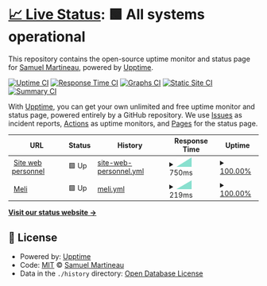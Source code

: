 # [📈 Live Status](https://statut.smartineau.me): <!--live status--> **🟩 All systems operational**

This repository contains the open-source uptime monitor and status page for [Samuel Martineau](https://statut.smartineau.me), powered by [Upptime](https://github.com/upptime/upptime).

[![Uptime CI](https://github.com/Samuel-Martineau/Smartineau.me-Statut/workflows/Uptime%20CI/badge.svg)](https://github.com/Samuel-Martineau/Smartineau.me-Statut/actions?query=workflow%3A%22Uptime+CI%22)
[![Response Time CI](https://github.com/Samuel-Martineau/Smartineau.me-Statut/workflows/Response%20Time%20CI/badge.svg)](https://github.com/Samuel-Martineau/Smartineau.me-Statut/actions?query=workflow%3A%22Response+Time+CI%22)
[![Graphs CI](https://github.com/Samuel-Martineau/Smartineau.me-Statut/workflows/Graphs%20CI/badge.svg)](https://github.com/Samuel-Martineau/Smartineau.me-Statut/actions?query=workflow%3A%22Graphs+CI%22)
[![Static Site CI](https://github.com/Samuel-Martineau/Smartineau.me-Statut/workflows/Static%20Site%20CI/badge.svg)](https://github.com/Samuel-Martineau/Smartineau.me-Statut/actions?query=workflow%3A%22Static+Site+CI%22)
[![Summary CI](https://github.com/Samuel-Martineau/Smartineau.me-Statut/workflows/Summary%20CI/badge.svg)](https://github.com/Samuel-Martineau/Smartineau.me-Statut/actions?query=workflow%3A%22Summary+CI%22)

With [Upptime](https://upptime.js.org), you can get your own unlimited and free uptime monitor and status page, powered entirely by a GitHub repository. We use [Issues](https://github.com/Samuel-Martineau/Smartineau.me-Statut/issues) as incident reports, [Actions](https://github.com/Samuel-Martineau/Smartineau.me-Statut/actions) as uptime monitors, and [Pages](https://statut.smartineau.me) for the status page.

<!--start: status pages-->
<!-- This summary is generated by Upptime (https://github.com/upptime/upptime) -->
<!-- Do not edit this manually, your changes will be overwritten -->
<!-- prettier-ignore -->
| URL | Status | History | Response Time | Uptime |
| --- | ------ | ------- | ------------- | ------ |
| <img alt="" src="https://favicons.githubusercontent.com/smartineau.me" height="13"> [Site web personnel](https://smartineau.me) | 🟩 Up | [site-web-personnel.yml](https://github.com/Samuel-Martineau/Smartineau.me-Statut/commits/HEAD/history/site-web-personnel.yml) | <details><summary><img alt="Response time graph" src="./graphs/site-web-personnel/response-time-week.png" height="20"> 750ms</summary><br><a href="https://statut.smartineau.me/history/site-web-personnel"><img alt="Response time 750" src="https://img.shields.io/endpoint?url=https%3A%2F%2Fraw.githubusercontent.com%2FSamuel-Martineau%2FSmartineau.me-Statut%2FHEAD%2Fapi%2Fsite-web-personnel%2Fresponse-time.json"></a><br><a href="https://statut.smartineau.me/history/site-web-personnel"><img alt="24-hour response time 750" src="https://img.shields.io/endpoint?url=https%3A%2F%2Fraw.githubusercontent.com%2FSamuel-Martineau%2FSmartineau.me-Statut%2FHEAD%2Fapi%2Fsite-web-personnel%2Fresponse-time-day.json"></a><br><a href="https://statut.smartineau.me/history/site-web-personnel"><img alt="7-day response time 750" src="https://img.shields.io/endpoint?url=https%3A%2F%2Fraw.githubusercontent.com%2FSamuel-Martineau%2FSmartineau.me-Statut%2FHEAD%2Fapi%2Fsite-web-personnel%2Fresponse-time-week.json"></a><br><a href="https://statut.smartineau.me/history/site-web-personnel"><img alt="30-day response time 750" src="https://img.shields.io/endpoint?url=https%3A%2F%2Fraw.githubusercontent.com%2FSamuel-Martineau%2FSmartineau.me-Statut%2FHEAD%2Fapi%2Fsite-web-personnel%2Fresponse-time-month.json"></a><br><a href="https://statut.smartineau.me/history/site-web-personnel"><img alt="1-year response time 750" src="https://img.shields.io/endpoint?url=https%3A%2F%2Fraw.githubusercontent.com%2FSamuel-Martineau%2FSmartineau.me-Statut%2FHEAD%2Fapi%2Fsite-web-personnel%2Fresponse-time-year.json"></a></details> | <details><summary><a href="https://statut.smartineau.me/history/site-web-personnel">100.00%</a></summary><a href="https://statut.smartineau.me/history/site-web-personnel"><img alt="All-time uptime 100.00%" src="https://img.shields.io/endpoint?url=https%3A%2F%2Fraw.githubusercontent.com%2FSamuel-Martineau%2FSmartineau.me-Statut%2FHEAD%2Fapi%2Fsite-web-personnel%2Fuptime.json"></a><br><a href="https://statut.smartineau.me/history/site-web-personnel"><img alt="24-hour uptime 100.00%" src="https://img.shields.io/endpoint?url=https%3A%2F%2Fraw.githubusercontent.com%2FSamuel-Martineau%2FSmartineau.me-Statut%2FHEAD%2Fapi%2Fsite-web-personnel%2Fuptime-day.json"></a><br><a href="https://statut.smartineau.me/history/site-web-personnel"><img alt="7-day uptime 100.00%" src="https://img.shields.io/endpoint?url=https%3A%2F%2Fraw.githubusercontent.com%2FSamuel-Martineau%2FSmartineau.me-Statut%2FHEAD%2Fapi%2Fsite-web-personnel%2Fuptime-week.json"></a><br><a href="https://statut.smartineau.me/history/site-web-personnel"><img alt="30-day uptime 100.00%" src="https://img.shields.io/endpoint?url=https%3A%2F%2Fraw.githubusercontent.com%2FSamuel-Martineau%2FSmartineau.me-Statut%2FHEAD%2Fapi%2Fsite-web-personnel%2Fuptime-month.json"></a><br><a href="https://statut.smartineau.me/history/site-web-personnel"><img alt="1-year uptime 100.00%" src="https://img.shields.io/endpoint?url=https%3A%2F%2Fraw.githubusercontent.com%2FSamuel-Martineau%2FSmartineau.me-Statut%2FHEAD%2Fapi%2Fsite-web-personnel%2Fuptime-year.json"></a></details>
| <img alt="" src="https://favicons.githubusercontent.com/meli.smartineau.me" height="13"> [Meli](https://meli.smartineau.me) | 🟩 Up | [meli.yml](https://github.com/Samuel-Martineau/Smartineau.me-Statut/commits/HEAD/history/meli.yml) | <details><summary><img alt="Response time graph" src="./graphs/meli/response-time-week.png" height="20"> 219ms</summary><br><a href="https://statut.smartineau.me/history/meli"><img alt="Response time 219" src="https://img.shields.io/endpoint?url=https%3A%2F%2Fraw.githubusercontent.com%2FSamuel-Martineau%2FSmartineau.me-Statut%2FHEAD%2Fapi%2Fmeli%2Fresponse-time.json"></a><br><a href="https://statut.smartineau.me/history/meli"><img alt="24-hour response time 219" src="https://img.shields.io/endpoint?url=https%3A%2F%2Fraw.githubusercontent.com%2FSamuel-Martineau%2FSmartineau.me-Statut%2FHEAD%2Fapi%2Fmeli%2Fresponse-time-day.json"></a><br><a href="https://statut.smartineau.me/history/meli"><img alt="7-day response time 219" src="https://img.shields.io/endpoint?url=https%3A%2F%2Fraw.githubusercontent.com%2FSamuel-Martineau%2FSmartineau.me-Statut%2FHEAD%2Fapi%2Fmeli%2Fresponse-time-week.json"></a><br><a href="https://statut.smartineau.me/history/meli"><img alt="30-day response time 219" src="https://img.shields.io/endpoint?url=https%3A%2F%2Fraw.githubusercontent.com%2FSamuel-Martineau%2FSmartineau.me-Statut%2FHEAD%2Fapi%2Fmeli%2Fresponse-time-month.json"></a><br><a href="https://statut.smartineau.me/history/meli"><img alt="1-year response time 219" src="https://img.shields.io/endpoint?url=https%3A%2F%2Fraw.githubusercontent.com%2FSamuel-Martineau%2FSmartineau.me-Statut%2FHEAD%2Fapi%2Fmeli%2Fresponse-time-year.json"></a></details> | <details><summary><a href="https://statut.smartineau.me/history/meli">100.00%</a></summary><a href="https://statut.smartineau.me/history/meli"><img alt="All-time uptime 100.00%" src="https://img.shields.io/endpoint?url=https%3A%2F%2Fraw.githubusercontent.com%2FSamuel-Martineau%2FSmartineau.me-Statut%2FHEAD%2Fapi%2Fmeli%2Fuptime.json"></a><br><a href="https://statut.smartineau.me/history/meli"><img alt="24-hour uptime 100.00%" src="https://img.shields.io/endpoint?url=https%3A%2F%2Fraw.githubusercontent.com%2FSamuel-Martineau%2FSmartineau.me-Statut%2FHEAD%2Fapi%2Fmeli%2Fuptime-day.json"></a><br><a href="https://statut.smartineau.me/history/meli"><img alt="7-day uptime 100.00%" src="https://img.shields.io/endpoint?url=https%3A%2F%2Fraw.githubusercontent.com%2FSamuel-Martineau%2FSmartineau.me-Statut%2FHEAD%2Fapi%2Fmeli%2Fuptime-week.json"></a><br><a href="https://statut.smartineau.me/history/meli"><img alt="30-day uptime 100.00%" src="https://img.shields.io/endpoint?url=https%3A%2F%2Fraw.githubusercontent.com%2FSamuel-Martineau%2FSmartineau.me-Statut%2FHEAD%2Fapi%2Fmeli%2Fuptime-month.json"></a><br><a href="https://statut.smartineau.me/history/meli"><img alt="1-year uptime 100.00%" src="https://img.shields.io/endpoint?url=https%3A%2F%2Fraw.githubusercontent.com%2FSamuel-Martineau%2FSmartineau.me-Statut%2FHEAD%2Fapi%2Fmeli%2Fuptime-year.json"></a></details>

<!--end: status pages-->

[**Visit our status website →**](https://statut.smartineau.me)

## 📄 License

- Powered by: [Upptime](https://github.com/upptime/upptime)
- Code: [MIT](./LICENSE) © [Samuel Martineau](https://statut.smartineau.me)
- Data in the `./history` directory: [Open Database License](https://opendatacommons.org/licenses/odbl/1-0/)
